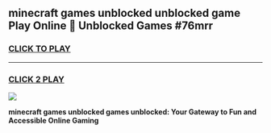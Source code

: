 
## minecraft games unblocked unblocked game Play Online 👋 Unblocked Games #76mrr
<h3>
<a href="https://premium.freeplayer.one?title=minecraft_games_unblocked&ref=21F">CLICK TO PLAY</a></h3>
<hr>

<h3>
<a href="https://premium.freeplayer.one?title=minecraft_games_unblocked&ref=21F">CLICK 2 PLAY</a>
  
</h3>

<a href="https://premium.freeplayer.one?title=minecraft_games_unblocked&ref=21F/"><img src="https://clearcache.store/games.png"></a>


**minecraft games unblocked games unblocked: Your Gateway to Fun and Accessible Online Gaming**
